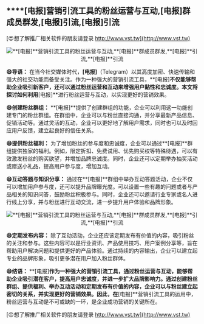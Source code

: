 ## ****[电报]**营销引流工具的粉丝运营与互动,**[电报]**群成员群发,**[电报]**引流,**[电报]**引流**

[😍想了解推广相关软件的朋友请登录 http://www.vst.tw](http://www.vst.tw)

 <center><img src="https://vst.tw/MP4/tuiguang/png/6.png" alt="**[电报]**营销引流工具的粉丝运营与互动,**[电报]**群成员群发,**[电报]**引流,**[电报]**引流"></center>

**😄导语：**
在当今社交媒体时代，**[电报]**（Telegram）以其高度加密、快速传输和强大的社交功能而备受关注。作为一种强大的营销引流工具，**[电报]**不仅能够帮助企业吸引新客户，还可以通过粉丝运营和互动来增强用户黏性和忠诚度。本文将探讨如何利用**[电报]**进行粉丝运营与互动，以实现更好的营销效果。

**😄创建粉丝群组：**
**[电报]**提供了创建群组的功能，企业可以利用这一功能创建专门的粉丝群组。在群组中，企业可以与粉丝直接沟通，并分享最新产品信息、促销活动等。通过灵活的互动，企业可以更好地了解用户需求，同时也可以及时回应用户反馈，建立起良好的信任关系。

**😄提供粉丝福利：**
为了增加粉丝的参与度和忠诚度，企业可以通过**[电报]**群组提供独家的福利。例如，限定折扣、免费试用、优先购买权等特殊待遇，可以有效激发粉丝的购买欲望，并增加品牌忠诚度。同时，企业还可以定期举办抽奖活动或赠送小礼品，提高用户参与度，增加互动。

**😄互动答题与知识分享：**
通过在**[电报]**群组中举办互动答题活动，企业不仅可以增加用户参与度，还可以提升品牌曝光度。可以设置一些有趣的问题或者与产品相关的知识问答，鼓励粉丝积极参与。同时，企业还可以邀请行业专家或名人进行线上分享，并与粉丝进行互动交流，进一步提升用户体验和品牌形象。

 <center><img src="https://vst.tw/MP4/tuiguang/png/0.png" alt="**[电报]**营销引流工具的粉丝运营与互动,**[电报]**群成员群发,**[电报]**引流,**[电报]**引流"></center>

**😄定期发布内容：**
除了互动活动，企业还应该定期发布有价值的内容，吸引粉丝的关注和参与。这些内容可以是行业资讯、产品使用技巧、用户案例分享等，旨在帮助用户解决问题和提供更好的产品体验。通过持续的内容输出，企业可以建立起专业的品牌形象，吸引更多潜在用户加入粉丝群体。

**😄结语：**
**[电报]**作为一种强大的营销引流工具，通过粉丝运营与互动，能够帮助企业吸引潜在客户，提高用户忠诚度，并进一步扩大品牌影响力。通过创建粉丝群组、提供福利、举办互动活动和定期发布有价值的内容，企业可以与粉丝建立起密切的关系，并实现更好的营销效果。因此，在**[电报]**营销引流工具的运用中，粉丝运营与互动是不可或缺的一环，是企业成功营销的关键所在。

[😍想了解推广相关软件的朋友请登录 http://www.vst.tw](http://www.vst.tw)



